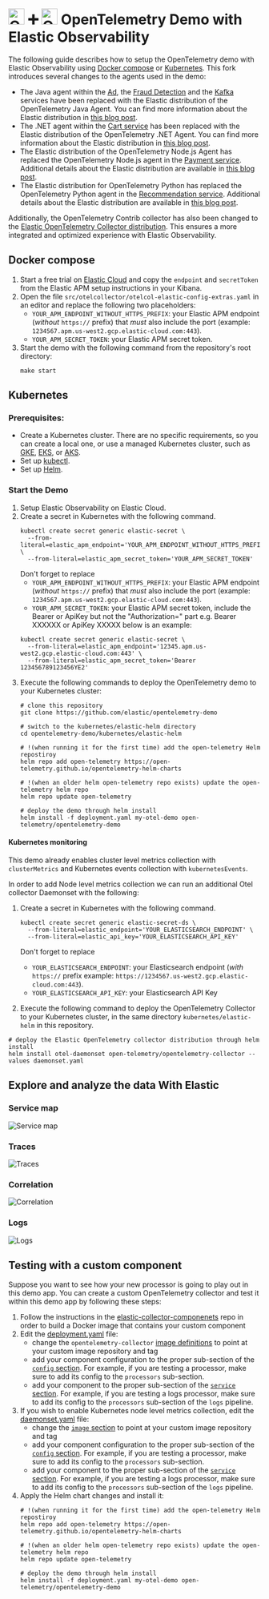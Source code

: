 <!-- markdownlint-disable-next-line -->
# <img src="https://opentelemetry.io/img/logos/opentelemetry-logo-nav.png" alt="OTel logo" width="32"> :heavy_plus_sign: <img src="https://images.contentstack.io/v3/assets/bltefdd0b53724fa2ce/blt601c406b0b5af740/620577381692951393fdf8d6/elastic-logo-cluster.svg" alt="OTel logo" width="32"> OpenTelemetry Demo with Elastic Observability

The following guide describes how to setup the OpenTelemetry demo with Elastic Observability using [Docker compose](#docker-compose) or [Kubernetes](#kubernetes). This fork introduces several changes to the agents used in the demo:

- The Java agent within the [Ad](../src/adservice/Dockerfile.elastic), the [Fraud Detection](../src/frauddetectionservice/Dockerfile.elastic) and the [Kafka](../src/kafka/Dockerfile.elastic) services have been replaced with the Elastic distribution of the OpenTelemetry Java Agent. You can find more information about the Elastic distribution in [this blog post](https://www.elastic.co/observability-labs/blog/elastic-distribution-opentelemetry-java-agent).
- The .NET agent within the [Cart service](../src/cartservice/src/Directory.Build.props) has been replaced with the Elastic distribution of the OpenTelemetry .NET Agent. You can find more information about the Elastic distribution in [this blog post](https://www.elastic.co/observability-labs/blog/elastic-opentelemetry-distribution-dotnet-applications).
- The Elastic distribution of the OpenTelemetry Node.js Agent has replaced the OpenTelemetry Node.js agent in the [Payment service](../src/paymentservice/package.json). Additional details about the Elastic distribution are available in [this blog post](https://www.elastic.co/observability-labs/blog/elastic-opentelemetry-distribution-node-js).
- The Elastic distribution for OpenTelemetry Python has replaced the OpenTelemetry Python agent in the [Recommendation service](..src/recommendationservice/requirements.txt). Additional details about the Elastic distribution are available in [this blog post](https://www.elastic.co/observability-labs/blog/elastic-opentelemetry-distribution-python).

Additionally, the OpenTelemetry Contrib collector has also been changed to the [Elastic OpenTelemetry Collector distribution](https://github.com/elastic/elastic-agent/blob/main/internal/pkg/otel/README.md). This ensures a more integrated and optimized experience with Elastic Observability.

## Docker compose

1. Start a free trial on [Elastic Cloud](https://cloud.elastic.co/) and copy the `endpoint` and `secretToken` from the Elastic APM setup instructions in your Kibana.
1. Open the file `src/otelcollector/otelcol-elastic-config-extras.yaml` in an editor and replace the following two placeholders:
   - `YOUR_APM_ENDPOINT_WITHOUT_HTTPS_PREFIX`: your Elastic APM endpoint (*without* `https://` prefix) that *must* also include the port (example: `1234567.apm.us-west2.gcp.elastic-cloud.com:443`).
   - `YOUR_APM_SECRET_TOKEN`: your Elastic APM secret token.
1. Start the demo with the following command from the repository's root directory:
   ```
   make start
   ```

## Kubernetes
### Prerequisites:
- Create a Kubernetes cluster. There are no specific requirements, so you can create a local one, or use a managed Kubernetes cluster, such as [GKE](https://cloud.google.com/kubernetes-engine), [EKS](https://aws.amazon.com/eks/), or [AKS](https://azure.microsoft.com/en-us/products/kubernetes-service).
- Set up [kubectl](https://kubernetes.io/docs/reference/kubectl/).
- Set up [Helm](https://helm.sh/).

### Start the Demo
1. Setup Elastic Observability on Elastic Cloud.
1. Create a secret in Kubernetes with the following command.
   ```
   kubectl create secret generic elastic-secret \
     --from-literal=elastic_apm_endpoint='YOUR_APM_ENDPOINT_WITHOUT_HTTPS_PREFIX' \
     --from-literal=elastic_apm_secret_token='YOUR_APM_SECRET_TOKEN'
   ```
   Don't forget to replace
   - `YOUR_APM_ENDPOINT_WITHOUT_HTTPS_PREFIX`: your Elastic APM endpoint (*without* `https://` prefix) that *must* also include the port (example: `1234567.apm.us-west2.gcp.elastic-cloud.com:443`).
   - `YOUR_APM_SECRET_TOKEN`: your Elastic APM secret token, include the Bearer or ApiKey but not the "Authorization=" part e.g. Bearer XXXXXX or ApiKey XXXXX below is an example:
   ```
   kubectl create secret generic elastic-secret \
     --from-literal=elastic_apm_endpoint='12345.apm.us-west2.gcp.elastic-cloud.com:443' \
     --from-literal=elastic_apm_secret_token='Bearer 123456789123456YE2'
   ```
1. Execute the following commands to deploy the OpenTelemetry demo to your Kubernetes cluster:
   ```
   # clone this repository
   git clone https://github.com/elastic/opentelemetry-demo
   
   # switch to the kubernetes/elastic-helm directory
   cd opentelemetry-demo/kubernetes/elastic-helm

   # !(when running it for the first time) add the open-telemetry Helm repostiroy
   helm repo add open-telemetry https://open-telemetry.github.io/opentelemetry-helm-charts

   # !(when an older helm open-telemetry repo exists) update the open-telemetry helm repo
   helm repo update open-telemetry

   # deploy the demo through helm install
   helm install -f deployment.yaml my-otel-demo open-telemetry/opentelemetry-demo
   ```

#### Kubernetes monitoring

This demo already enables cluster level metrics collection with `clusterMetrics` and
Kubernetes events collection with `kubernetesEvents`.

In order to add Node level metrics collection we can run an additional Otel collector Daemonset with the following:

1. Create a secret in Kubernetes with the following command.
   ```
   kubectl create secret generic elastic-secret-ds \
     --from-literal=elastic_endpoint='YOUR_ELASTICSEARCH_ENDPOINT' \
     --from-literal=elastic_api_key='YOUR_ELASTICSEARCH_API_KEY'
   ```
   Don't forget to replace
   - `YOUR_ELASTICSEARCH_ENDPOINT`: your Elasticsearch endpoint (*with* `https://` prefix example: `https://1234567.us-west2.gcp.elastic-cloud.com:443`).
   - `YOUR_ELASTICSEARCH_API_KEY`: your Elasticsearch API Key

2. Execute the following command to deploy the OpenTelemetry Collector to your Kubernetes cluster, in the same directory `kubernetes/elastic-helm` in this repository.

```
# deploy the Elastic OpenTelemetry collector distribution through helm install
helm install otel-daemonset open-telemetry/opentelemetry-collector --values daemonset.yaml
```

## Explore and analyze the data With Elastic

### Service map
![Service map](service-map.png "Service map")

### Traces
![Traces](trace.png "Traces")

### Correlation
![Correlation](correlation.png "Correlation")

### Logs
![Logs](logs.png "Logs")

## Testing with a custom component

Suppose you want to see how your new processor is going to play out in this demo app. You can create a custom OpenTelemetry collector and test it within this demo app by following these steps:
1. Follow the instructions in the [elastic-collector-componenets](https://github.com/elastic/opentelemetry-collector-components/blob/main/README.md) repo in order to build a Docker image
   that contains your custom component
2. Edit the [deployment.yaml](kubernetes/elastic-helm/deployment.yaml) file:
   - change the `opentelemetry-collector` [image definitions](https://github.com/elastic/opentelemetry-demo/blob/27b4923ba9acd316d3726a29aad1f7e32299bc8c/kubernetes/elastic-helm/deployment.yaml#L36)
   to point at your custom image repository and tag
   - add your component configuration to the proper sub-section of the [`config` section](https://github.com/elastic/opentelemetry-demo/blob/27b4923ba9acd316d3726a29aad1f7e32299bc8c/kubernetes/elastic-helm/deployment.yaml#L62). For example, if you are testing a processor, make sure to add its config to the `processors` sub-section.
   - add your component to the proper sub-section of the [`service` section](https://github.com/elastic/opentelemetry-demo/blob/27b4923ba9acd316d3726a29aad1f7e32299bc8c/kubernetes/elastic-helm/deployment.yaml#L96). For example, if you are testing a logs processor, make sure to add its config to the `processors` sub-section of the `logs` pipeline.
3. If you wish to enable Kubernetes node level metrics collection, edit the [daemonset.yaml](kubernetes/elastic-helm/daemonset.yaml) file:
   - change the [`image` section](https://github.com/elastic/opentelemetry-demo/blob/27b4923ba9acd316d3726a29aad1f7e32299bc8c/kubernetes/elastic-helm/deployment.yaml#L36)
   to point at your custom image repository and tag
   - add your component configuration to the proper sub-section of the [`config` section](https://github.com/elastic/opentelemetry-demo/blob/27b4923ba9acd316d3726a29aad1f7e32299bc8c/kubernetes/elastic-helm/daemonset.yaml#L57). For example, if you are testing a processor, make sure to add its config to the `processors` sub-section.
   - add your component to the proper sub-section of the [`service` section](https://github.com/elastic/opentelemetry-demo/blob/27b4923ba9acd316d3726a29aad1f7e32299bc8c/kubernetes/elastic-helm/daemonset.yaml#L309). For example, if you are testing a logs processor, make sure to add its config to the `processors` sub-section of the `logs` pipeline.
4. Apply the Helm chart changes and install it:
   ```
   # !(when running it for the first time) add the open-telemetry Helm repostiroy
   helm repo add open-telemetry https://open-telemetry.github.io/opentelemetry-helm-charts

   # !(when an older helm open-telemetry repo exists) update the open-telemetry helm repo
   helm repo update open-telemetry

   # deploy the demo through helm install
   helm install -f deployment.yaml my-otel-demo open-telemetry/opentelemetry-demo
   ```
